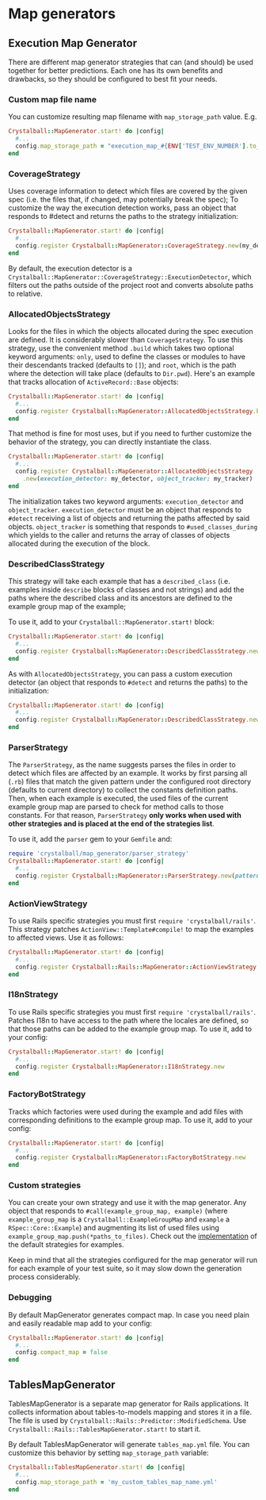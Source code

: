 # Map generators

## Execution Map Generator

There are different map generator strategies that can (and should) be used together for better predictions. Each one has its own benefits and drawbacks, so they should be configured to best fit your needs.

### Custom map file name

You can customize resulting map filename with `map_storage_path` value. E.g.
```ruby
Crystalball::MapGenerator.start! do |config|
  #...
  config.map_storage_path = "execution_map_#{ENV['TEST_ENV_NUMBER'].to_i}.yml"
end
```

### CoverageStrategy

Uses coverage information to detect which files are covered by the given spec (i.e. the files that, if changed, may potentially break the spec);
To customize the way the execution detection works, pass an object that responds to #detect and returns the paths to the strategy initialization:

```ruby
Crystalball::MapGenerator.start! do |config|
  #...
  config.register Crystalball::MapGenerator::CoverageStrategy.new(my_detector)
end
```

By default, the execution detector is a `Crystalball::MapGenerator::CoverageStrategy::ExecutionDetector`, which filters out the paths outside of the project root and converts absolute paths to relative.

### AllocatedObjectsStrategy

Looks for the files in which the objects allocated during the spec execution are defined. It is considerably slower than `CoverageStrategy`.
To use this strategy, use the convenient method `.build` which takes two optional keyword arguments: `only`, used to define the classes or modules to have their descendants tracked (defaults to `[]`); and `root`, which is the path where the detection will take place (defaults to `Dir.pwd`).
Here's an example that tracks allocation of `ActiveRecord::Base` objects:

```ruby
Crystalball::MapGenerator.start! do |config|
  #...
  config.register Crystalball::MapGenerator::AllocatedObjectsStrategy.build(only: ['ActiveRecord::Base'])
end
```

That method is fine for most uses, but if you need to further customize the behavior of the strategy, you can directly instantiate the class.

```ruby
Crystalball::MapGenerator.start! do |config|
  #...
  config.register Crystalball::MapGenerator::AllocatedObjectsStrategy
    .new(execution_detector: my_detector, object_tracker: my_tracker)
end
```

The initialization takes two keyword arguments: `execution_detector` and `object_tracker`.
`execution_detector` must be an object that responds to `#detect` receiving a list of objects and returning the paths affected by said objects. `object_tracker` is something that responds to `#used_classes_during` which yields to the caller and returns the array of classes of objects allocated during the execution of the block.

### DescribedClassStrategy

This strategy will take each example that has a `described_class` (i.e. examples inside `describe` blocks of classes and not strings) and add the paths where the described class and its ancestors are defined to the example group map of the example;

To use it, add to your `Crystalball::MapGenerator.start!` block:

```ruby
Crystalball::MapGenerator.start! do |config|
  #...
  config.register Crystalball::MapGenerator::DescribedClassStrategy.new
end
```

As with `AllocatedObjectsStrategy`, you can pass a custom execution detector (an object that responds to `#detect` and returns the paths) to the initialization:

```ruby
Crystalball::MapGenerator.start! do |config|
  #...
  config.register Crystalball::MapGenerator::DescribedClassStrategy.new(my_detector)
end
```

### ParserStrategy

The `ParserStrategy`, as the name suggests parses the files in order to detect which files are affected by an example.
It works by first parsing all (`.rb`) files that match the given pattern under the configured root directory (defaults to current directory) to collect the constants definition paths.
Then, when each example is executed, the used files of the current example group map are parsed to check for method calls to those constants. For that reason, `ParserStrategy` **only works when used with other strategies and is placed at the end of the strategies list**.

To use it, add the `parser` gem to your `Gemfile` and:

```ruby
require 'crystalball/map_generator/parser_strategy'
Crystalball::MapGenerator.start! do |config|
  #...
  config.register Crystalball::MapGenerator::ParserStrategy.new(pattern: /\A(app)|(lib)/)
end
```

### ActionViewStrategy

To use Rails specific strategies you must first `require 'crystalball/rails'`.
This strategy patches `ActionView::Template#compile!` to map the examples to affected views. Use it as follows:

```ruby
Crystalball::MapGenerator.start! do |config|
  #...
  config.register Crystalball::Rails::MapGenerator::ActionViewStrategy.new
end 
```

### I18nStrategy

To use Rails specific strategies you must first `require 'crystalball/rails'`.
Patches I18n to have access to the path where the locales are defined, so that those paths can be added to the example group map.
To use it, add to your config:

```ruby
Crystalball::MapGenerator.start! do |config|
  #...
  config.register Crystalball::MapGenerator::I18nStrategy.new
end
```

### FactoryBotStrategy

Tracks which factories were used during the example and add files with corresponding definitions to the example group map.
To use it, add to your config:
```ruby
Crystalball::MapGenerator.start! do |config|
  #...
  config.register Crystalball::MapGenerator::FactoryBotStrategy.new
end
```

### Custom strategies

You can create your own strategy and use it with the map generator. Any object that responds to `#call(example_group_map, example)` (where `example_group_map` is a `Crystalball::ExampleGroupMap` and `example` a `RSpec::Core::Example`) and augmenting its list of used files using `example_group_map.push(*paths_to_files)`.
Check out the [implementation](https://github.com/toptal/crystalball/tree/master/lib/crystalball/map_generator) of the default strategies for examples.

Keep in mind that all the strategies configured for the map generator will run for each example of your test suite, so it may slow down the generation process considerably.

### Debugging

By default MapGenerator generates compact map. In case you need plain and easily readable map add to your config:
```ruby
Crystalball::MapGenerator.start! do |config|
  #...
  config.compact_map = false
end
``` 

## TablesMapGenerator

TablesMapGenerator is a separate map generator for Rails applications. It collects information about tables-to-models mapping and stores it in a file. The file is used by `Crystalball::Rails::Predictor::ModifiedSchema`.
Use `Crystalball::Rails::TablesMapGenerator.start!` to start it.

By default TablesMapGenerator will generate `tables_map.yml` file. You can customize this behavior by setting `map_storage_path` variable:
```ruby
Crystalball::TablesMapGenerator.start! do |config|
  #...
  config.map_storage_path = 'my_custom_tables_map_name.yml'
end
```


